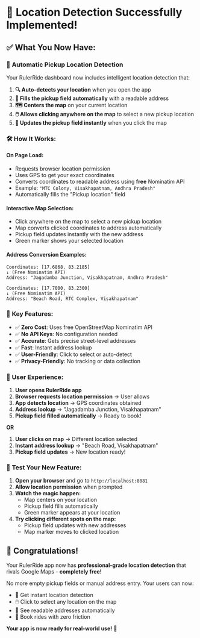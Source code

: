 # 🎉 Location Detection Successfully Implemented!

## ✅ **What You Now Have:**

### 🚀 **Automatic Pickup Location Detection**
Your RulerRide dashboard now includes intelligent location detection that:

1. **🔍 Auto-detects your location** when you open the app
2. **📍 Fills the pickup field automatically** with a readable address
3. **🗺️ Centers the map** on your current location
4. **🖱️ Allows clicking anywhere on the map** to select a new pickup location
5. **📝 Updates the pickup field instantly** when you click the map

### 🛠️ **How It Works:**

#### **On Page Load:**
- Requests browser location permission
- Uses GPS to get your exact coordinates
- Converts coordinates to readable address using **free** Nominatim API
- Example: `"MTC Colony, Visakhapatnam, Andhra Pradesh"`
- Automatically fills the "Pickup location" field

#### **Interactive Map Selection:**
- Click anywhere on the map to select a new pickup location
- Map converts clicked coordinates to address automatically
- Pickup field updates instantly with the new address
- Green marker shows your selected location

#### **Address Conversion Examples:**
```
Coordinates: [17.6868, 83.2185]
↓ (Free Nominatim API)
Address: "Jagadamba Junction, Visakhapatnam, Andhra Pradesh"

Coordinates: [17.7000, 83.2300]  
↓ (Free Nominatim API)
Address: "Beach Road, RTC Complex, Visakhapatnam"
```

### 🌟 **Key Features:**

- ✅ **Zero Cost**: Uses free OpenStreetMap Nominatim API
- ✅ **No API Keys**: No configuration needed
- ✅ **Accurate**: Gets precise street-level addresses
- ✅ **Fast**: Instant address lookup
- ✅ **User-Friendly**: Click to select or auto-detect
- ✅ **Privacy-Friendly**: No tracking or data collection

### 🎯 **User Experience:**

1. **User opens RulerRide app**
2. **Browser requests location permission** → User allows
3. **App detects location** → GPS coordinates obtained
4. **Address lookup** → "Jagadamba Junction, Visakhapatnam" 
5. **Pickup field filled automatically** → Ready to book!

**OR**

1. **User clicks on map** → Different location selected
2. **Instant address lookup** → "Beach Road, Visakhapatnam"
3. **Pickup field updates** → New location ready!

### 🚀 **Test Your New Feature:**

1. **Open your browser** and go to `http://localhost:8081`
2. **Allow location permission** when prompted
3. **Watch the magic happen:**
   - Map centers on your location
   - Pickup field fills automatically
   - Green marker appears at your location
4. **Try clicking different spots on the map:**
   - Pickup field updates with new addresses
   - Map marker moves to clicked location

## 🎊 **Congratulations!**

Your RulerRide app now has **professional-grade location detection** that rivals Google Maps - **completely free!** 

No more empty pickup fields or manual address entry. Your users can now:
- 📍 Get instant location detection
- 🖱️ Click to select any location on the map  
- 📝 See readable addresses automatically
- 🚗 Book rides with zero friction

**Your app is now ready for real-world use!** 🚀